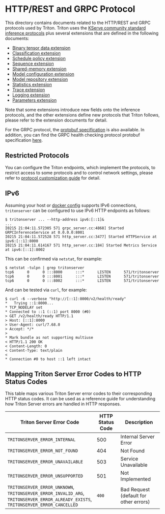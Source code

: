 <!--
# Copyright 2020-2024, NVIDIA CORPORATION & AFFILIATES. All rights reserved.
#
# Redistribution and use in source and binary forms, with or without
# modification, are permitted provided that the following conditions
# are met:
#  * Redistributions of source code must retain the above copyright
#    notice, this list of conditions and the following disclaimer.
#  * Redistributions in binary form must reproduce the above copyright
#    notice, this list of conditions and the following disclaimer in the
#    documentation and/or other materials provided with the distribution.
#  * Neither the name of NVIDIA CORPORATION nor the names of its
#    contributors may be used to endorse or promote products derived
#    from this software without specific prior written permission.
#
# THIS SOFTWARE IS PROVIDED BY THE COPYRIGHT HOLDERS ``AS IS'' AND ANY
# EXPRESS OR IMPLIED WARRANTIES, INCLUDING, BUT NOT LIMITED TO, THE
# IMPLIED WARRANTIES OF MERCHANTABILITY AND FITNESS FOR A PARTICULAR
# PURPOSE ARE DISCLAIMED.  IN NO EVENT SHALL THE COPYRIGHT OWNER OR
# CONTRIBUTORS BE LIABLE FOR ANY DIRECT, INDIRECT, INCIDENTAL, SPECIAL,
# EXEMPLARY, OR CONSEQUENTIAL DAMAGES (INCLUDING, BUT NOT LIMITED TO,
# PROCUREMENT OF SUBSTITUTE GOODS OR SERVICES; LOSS OF USE, DATA, OR
# PROFITS; OR BUSINESS INTERRUPTION) HOWEVER CAUSED AND ON ANY THEORY
# OF LIABILITY, WHETHER IN CONTRACT, STRICT LIABILITY, OR TORT
# (INCLUDING NEGLIGENCE OR OTHERWISE) ARISING IN ANY WAY OUT OF THE USE
# OF THIS SOFTWARE, EVEN IF ADVISED OF THE POSSIBILITY OF SUCH DAMAGE.
-->

# HTTP/REST and GRPC Protocol

This directory contains documents related to the HTTP/REST and GRPC
protocols used by Triton. Triton uses the [KServe community standard
inference
protocols](https://github.com/kserve/kserve/tree/master/docs/predict-api/v2)
plus several extensions that are defined in the following documents:

- [Binary tensor data extension](./extension_binary_data.md)
- [Classification extension](./extension_classification.md)
- [Schedule policy extension](./extension_schedule_policy.md)
- [Sequence extension](./extension_sequence.md)
- [Shared-memory extension](./extension_shared_memory.md)
- [Model configuration extension](./extension_model_configuration.md)
- [Model repository extension](./extension_model_repository.md)
- [Statistics extension](./extension_statistics.md)
- [Trace extension](./extension_trace.md)
- [Logging extension](./extension_logging.md)
- [Parameters extension](./extension_parameters.md)

Note that some extensions introduce new fields onto the inference protocols,
and the other extensions define new protocols that Triton follows, please refer
to the extension documents for detail.

For the GRPC protocol, the [protobuf
specification](https://github.com/triton-inference-server/common/blob/main/protobuf/grpc_service.proto)
is also available. In addition, you can find the GRPC health checking protocol protobuf
specification [here](https://github.com/triton-inference-server/common/blob/main/protobuf/health.proto).

## Restricted Protocols

You can configure the Triton endpoints, which implement the protocols, to
restrict access to some protocols and to control network settings, please refer
to [protocol customization guide](https://github.com/triton-inference-server/server/blob/main/docs/customization_guide/inference_protocols.md#httprest-and-grpc-protocols) for detail.

## IPv6

Assuming your host or [docker config](https://docs.docker.com/config/daemon/ipv6/)
supports IPv6 connections, `tritonserver` can be configured to use IPv6
HTTP endpoints as follows:
```
$ tritonserver ... --http-address ipv6:[::1]&
...
I0215 21:04:11.572305 571 grpc_server.cc:4868] Started GRPCInferenceService at 0.0.0.0:8001
I0215 21:04:11.572528 571 http_server.cc:3477] Started HTTPService at ipv6:[::1]:8000
I0215 21:04:11.614167 571 http_server.cc:184] Started Metrics Service at ipv6:[::1]:8002
```

This can be confirmed via `netstat`, for example:
```
$ netstat -tulpn | grep tritonserver
tcp6      0      0 :::8000      :::*      LISTEN      571/tritonserver
tcp6      0      0 :::8001      :::*      LISTEN      571/tritonserver
tcp6      0      0 :::8002      :::*      LISTEN      571/tritonserver
```

And can be tested via `curl`, for example:
```
$ curl -6 --verbose "http://[::1]:8000/v2/health/ready"
*   Trying ::1:8000...
* TCP_NODELAY set
* Connected to ::1 (::1) port 8000 (#0)
> GET /v2/health/ready HTTP/1.1
> Host: [::1]:8000
> User-Agent: curl/7.68.0
> Accept: */*
>
* Mark bundle as not supporting multiuse
< HTTP/1.1 200 OK
< Content-Length: 0
< Content-Type: text/plain
<
* Connection #0 to host ::1 left intact
```


## Mapping Triton Server Error Codes to HTTP Status Codes

This table maps various Triton Server error codes to their corresponding HTTP status
codes. It can be used as a reference guide for understanding how Triton Server errors
are handled in HTTP responses.


| Triton Server Error Code                      | HTTP Status Code   | Description          |
| ----------------------------------------------| -------------------| ---------------------|
| `TRITONSERVER_ERROR_INTERNAL`                 | 500                | Internal Server Error|
| `TRITONSERVER_ERROR_NOT_FOUND`                | 404                | Not Found            |
| `TRITONSERVER_ERROR_UNAVAILABLE`              | 503                | Service Unavailable  |
| `TRITONSERVER_ERROR_UNSUPPORTED`              | 501                | Not Implemented      |
| `TRITONSERVER_ERROR_UNKNOWN`,<br>`TRITONSERVER_ERROR_INVALID_ARG`,<br>`TRITONSERVER_ERROR_ALREADY_EXISTS`,<br>`TRITONSERVER_ERROR_CANCELLED` | `400` | Bad Request (default for other errors)      |

